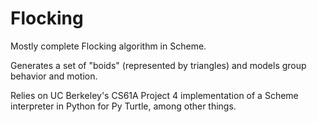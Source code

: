 Flocking
========

Mostly complete Flocking algorithm in Scheme.

Generates a set of "boids" (represented by triangles) and models group behavior 
and motion.

Relies on UC Berkeley's CS61A Project 4 implementation of a Scheme interpreter
in Python for Py Turtle, among other things.
